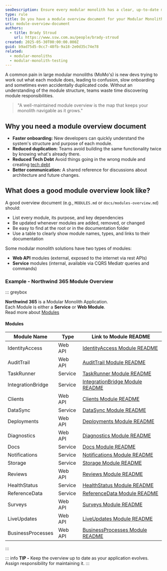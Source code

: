 ```yaml
---
seoDescription: Ensure every modular monolith has a clear, up-to-date module overview document to help teams understand, maintain, and extend the system.
type: rule
title: Do you have a module overview document for your Modular Monolith?
uri: module-overview-document
authors:
  - title: Brady Stroud
    url: https://www.ssw.com.au/people/brady-stroud
created: 2025-05-30T00:00:00.000Z
guid: b9ad75d5-0cc7-48fb-9a18-2e0d35c74e78
related:
  - modular-monoliths
  - modular-monolith-testing
---
```


A common pain in large modular monoliths (MoMo's) is new devs trying to work out what each module does, leading to confusion, slow onboarding and sometimes even accidentally duplicated code. Without an understanding of the module structure, teams waste time discovering module responsibilities.

<!--endintro-->

> "A well-maintained module overview is the map that keeps your monolith navigable as it grows."

## Why you need a module overview document

* **Faster onboarding:** New developers can quickly understand the system's structure and purpose of each module.
* **Reduced duplication:** Teams avoid building the same functionality twice by knowing what's already there.
* **Reduced Tech Debt** Avoid things going in the wrong module and creating [tech debt](/technical-debt)
* **Better communication:** A shared reference for discussions about architecture and future changes.

## What does a good module overview look like?

A good overview document (e.g., `MODULES.md` or `docs/modules-overview.md`) should:

* List every module, its purpose, and key dependencies
* Be updated whenever modules are added, removed, or changed
* Be easy to find at the root or in the documentation folder
* Use a table to clearly show module names, types, and links to their documentation

Some modular monolith solutions have two types of modules:
* **Web API** modules (external, exposed to the internet via rest APIs)
* **Service** modules (internal, available via CQRS Mediatr queries and commands)

### Example - Northwind 365 Module Overview

::: greybox

**Northwind 365** is a Modular Monolith Application.  
Each Module is either a **Service** or **Web Module**.  
Read more about [Modules](https://github.com/northwind365/Northwind365/blob/main/docs/modular-architecture/modular-architecture.md)

#### Modules

| Module Name           | Type    | Link to Module README                                                          |
|-----------------------|---------|--------------------------------------------------------------------------------|
| IdentityAccess        | Web API | [IdentityAccess Module README](./IdentityAccess/README.md)                     |
| AuditTrail            | Web API | [AuditTrail Module README](./AuditTrail/README.md)                             |
| TaskRunner            | Service | [TaskRunner Module README](./TaskRunner/README.md)                             |
| IntegrationBridge     | Service | [IntegrationBridge Module README](./IntegrationBridge/README.md)               |
| Clients               | Web API | [Clients Module README](./Clients/README.md)                                   |
| DataSync              | Service | [DataSync Module README](./DataSync/README.md)                                 |
| Deployments           | Web API | [Deployments Module README](../Deployments/README.md)                          |
| Diagnostics           | Web API | [Diagnostics Module README](../Diagnostics/README.md)                          |
| Docs                  | Service | [Docs Module README](./Docs/README.md)                                         |
| Notifications         | Service | [Notifications Module README](./Notifications/README.md)                       |
| Storage               | Service | [Storage Module README](./Storage/README.md)                                   |
| Reviews               | Web API | [Reviews Module README](./Reviews/README.md)                                   |
| HealthStatus          | Service | [HealthStatus Module README](./HealthStatus/README.md)                         |
| ReferenceData         | Service | [ReferenceData Module README](./ReferenceData/README.md)                       |
| Surveys               | Web API | [Surveys Module README](./Surveys/README.md)                                   |
| LiveUpdates           | Web API | [LiveUpdates Module README](./LiveUpdates/README.md)                           |
| BusinessProcesses     | Web API | [BusinessProcesses Module README](./BusinessProcesses/README.md)               |

:::

::: info
**TIP -** Keep the overview up to date as your application evolves. Assign responsibility for maintaining it.
:::
